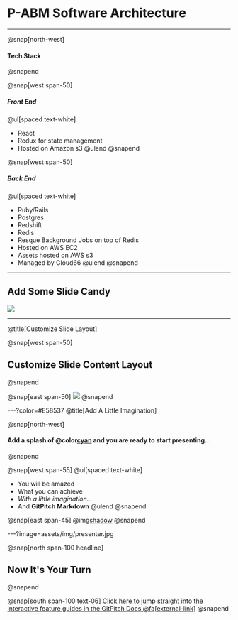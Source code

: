 # P-ABM Software Architecture

---

@snap[north-west]
#### Tech Stack
@snapend

@snap[west span-50]
##### Front End
@ul[spaced text-white]
- React 
- Redux for state management 
- Hosted on Amazon s3 
@ulend
@snapend

@snap[west span-50]
##### Back End
@ul[spaced text-white]
- Ruby/Rails 
- Postgres
- Redshift 
- Redis
- Resque Background Jobs on top of Redis 
- Hosted on AWS EC2
- Assets hosted on AWS s3 
- Managed by Cloud66
@ulend
@snapend

---

## Add Some Slide Candy

![](assets/img/presentation.png)

---
@title[Customize Slide Layout]

@snap[west span-50]
## Customize Slide Content Layout
@snapend

@snap[east span-50]
![](assets/img/presentation.png)
@snapend

---?color=#E58537
@title[Add A Little Imagination]

@snap[north-west]
#### Add a splash of @color[cyan](**color**) and you are ready to start presenting...
@snapend

@snap[west span-55]
@ul[spaced text-white]
- You will be amazed
- What you can achieve
- *With a little imagination...*
- And **GitPitch Markdown**
@ulend
@snapend

@snap[east span-45]
@img[shadow](assets/img/conference.png)
@snapend

---?image=assets/img/presenter.jpg

@snap[north span-100 headline]
## Now It's Your Turn
@snapend

@snap[south span-100 text-06]
[Click here to jump straight into the interactive feature guides in the GitPitch Docs @fa[external-link]](https://gitpitch.com/docs/getting-started/tutorial/)
@snapend
